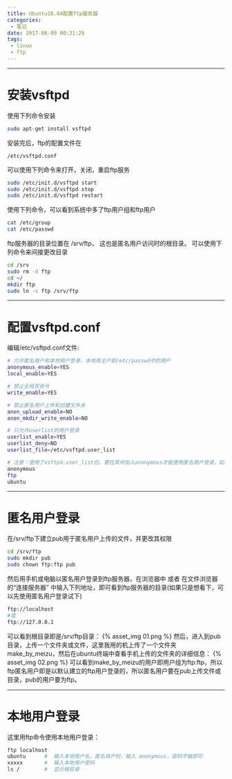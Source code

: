 ```yaml
---
title: Ubuntu16.04配置ftp服务器
categories:
 - 笔记
date: 2017-06-09 00:31:28
tags: 
 - linux
 - ftp
---
```



---
# 安装vsftpd
使用下列命令安装

```bash
sudo apt-get install vsftpd
```

安装完后，ftp的配置文件在

```
/etc/vsftpd.conf
```

<!-- more -->

可以使用下列命令来打开，关闭，重启ftp服务

```bash
sudo /etc/init.d/vsftpd start
sudo /etc/init.d/vsftpd stop
sudo /etc/init.d/vsftpd restart
```

使用下列命令，可以看到系统中多了ftp用户组和ftp用户

```bash
cat /etc/group
cat /etc/passwd
```

ftp服务器的目录位置在 /srv/ftp， 这也是匿名用户访问时的根目录。
可以使用下列命令来间接更改目录

```bash
cd /srv
sudo rm -d ftp
cd ~/
mkdir ftp
sudo ln -s ftp /srv/ftp
```

---
# 配置vsftpd.conf
编辑/etc/vsftpd.conf文件:

```bash
# 允许匿名用户和本地用户登录，本地用主户即/etc/passwd中的用户
anonymous_enable=YES
local_enable=YES

# 禁止全局写命令
write_enable=YES

# 禁止匿名用户上传和创建文件夹
anon_upload_enable=NO
anon_mkdir_write_enable=NO

# 只允许userlist的用户登录
userlist_enable=YES
userlist_deny=NO
userlist_file=/etc/vsftpd.user_list

# 注意：使用了vsftpd.user_list后，要在其中加入anonymous才能使用匿名用户登录，如以下内容，表示只有匿名用户和名为ftp的用户，以及本地用户ubuntu可以登录
anonymous
ftp
ubuntu

```


---
# 匿名用户登录
在/srv/ftp下建立pub用于匿名用户上传的文件，并更改其权限

```bash
cd /srv/ftp
sudo mkdir pub
sudo chown ftp:ftp pub
```

然后用手机或电脑以匿名用户登录到ftp服务器，在浏览器中 或者 在文件浏览器的“连接服务器” 中输入下列地址，即可看到ftp服务器的目录(如果只是想看下，可以先使用匿名用户登录试下)

```bash
ftp://localhost
#或
ftp://127.0.0.1
```

可以看到根目录即是/srv/ftp目录：
{% asset_img 01.png %}
然后，进入到pub目录，上传一个文件夹或文件，这里我用的机上传了一个文件夹make_by_meizu，然后在ubuntu终端中查看手机上传的文件夹的详细信息：
{% asset_img 02.png %}
可以看到make_by_meizu的用户即用户组为ftp:ftp，所以ftp匿名用户即是以默认建立的ftp用户登录的，所以匿名用户要在pub上传文件或目录，pub的用户要为ftp。

---
# 本地用户登录
这里用ftp命令使用本地用户登录：

```bash
ftp localhost
ubuntu		#  输入本地用户名，匿名用户时，输入 anonymous，密码不输即可
xxxxx		#  输入本地用户密码
ls /		#  显示根目录
```
